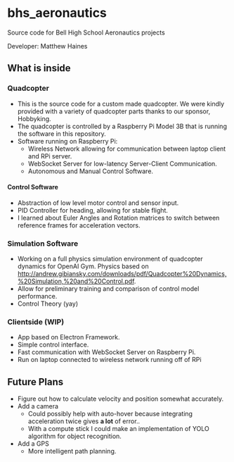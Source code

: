 # bhs_aeronautics
Source code for Bell High School Aeronautics projects

Developer: Matthew Haines

## What is inside
### Quadcopter
- This is the source code for a custom made quadcopter. We were kindly provided with a variety of quadcopter parts thanks to our sponsor, Hobbyking. 
- The quadcopter is controlled by a Raspberry Pi Model 3B that is running the software in this repository. 
- Software running on Raspberry Pi:
  - Wireless Network allowing for communication between laptop client and RPi server.
  - WebSocket Server for low-latency Server-Client Communication.
  - Autonomous and Manual Control Software.
#### Control Software
- Abstraction of low level motor control and sensor input.
- PID Controller for heading, allowing for stable flight.
- I learned about Euler Angles and Rotation matrices to switch between reference frames for acceleration vectors.
### Simulation Software
- Working on a full physics simulation environment of quadcopter dynamics for OpenAI Gym. Physics based on http://andrew.gibiansky.com/downloads/pdf/Quadcopter%20Dynamics,%20Simulation,%20and%20Control.pdf.
- Allow for preliminary training and comparison of control model performance.
- Control Theory (yay)
### Clientside (WIP)
- App based on Electron Framework.
- Simple control interface.
- Fast communication with WebSocket Server on Raspberry Pi.
- Run on laptop connected to wireless network running off of RPi

## Future Plans
- Figure out how to calculate velocity and position somewhat accurately.
- Add a camera
  - Could possibly help with auto-hover because integrating acceleration twice gives **a lot** of error..
  - With a compute stick I could make an implementation of YOLO algorithm for object recognition.
- Add a GPS
  - More intelligent path planning.
